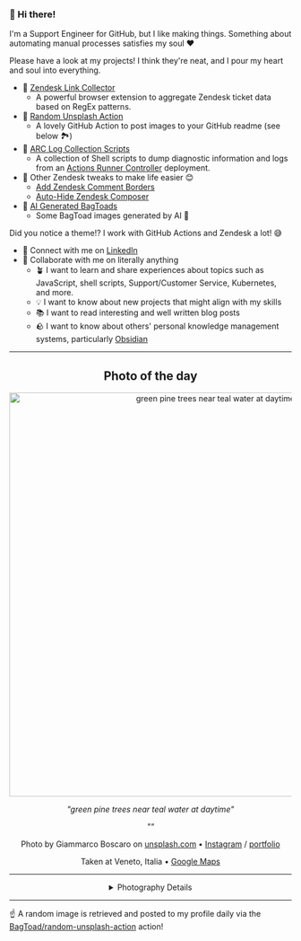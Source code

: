 ### 👋 Hi there!

I'm a Support Engineer for GitHub, but I like making things. Something about automating manual processes satisfies my soul ❤️

Please have a look at my projects! I think they're neat, and I pour my heart and soul into everything.

- 🔗 [Zendesk Link Collector](https://github.com/BagToad/Zendesk-Link-Collector) 
  - A powerful browser extension to aggregate Zendesk ticket data based on RegEx patterns.
- 🌊 [Random Unsplash Action](https://github.com/BagToad/random-unsplash-action)
  - A lovely GitHub Action to post images to your GitHub readme (see below 🏞️)
- 🏃 [ARC Log Collection Scripts](https://github.com/BagToad/arc-log-collection-scripts)
  - A collection of Shell scripts to dump diagnostic information and logs from an [Actions Runner Controller](https://github.com/actions/actions-runner-controller) deployment.
- 🧘 Other Zendesk tweaks to make life easier 😊
  - [Add Zendesk Comment Borders](https://github.com/BagToad/add-zendesk-comment-borders)
  - [Auto-Hide Zendesk Composer](https://github.com/BagToad/Auto-Hide-Zendesk-Composer)
- 🐸 [AI Generated BagToads](https://github.com/BagToad/bagtoads)
  - Some BagToad images generated by AI 🐸

Did you notice a theme!? I work with GitHub Actions and Zendesk a lot! 😅

- 🔗 Connect with me on [LinkedIn](https://www.linkedin.com/in/kynan-ware/)
- 🤝 Collaborate with me on literally anything
  - 🪴 I want to learn and share experiences about topics such as JavaScript, shell scripts, Support/Customer Service, Kubernetes, and more.
  - 💡 I want to know about new projects that might align with my skills
  - 📚 I want to read interesting and well written blog posts
  - 🪨 I want to know about others' personal knowledge management systems, particularly [Obsidian](https://obsidian.md/)

----
<div align="center">

## Photo of the day
  
  <a href="https://unsplash.com/photos/green-pine-trees-near-teal-water-at-daytime-UkOpMcslmX8"><img width="720" src="https://images.unsplash.com/photo-1505490096310-204ef067fe6b?crop=entropy&cs=tinysrgb&fit=max&fm=jpg&ixid=M3w1NTI0NDl8MHwxfHJhbmRvbXx8fHx8fHx8fDE3MjEwMjMyMjZ8&ixlib=rb-4.0.3&q=80&w=1080" alt="green pine trees near teal water at daytime"></a>
  
  <em>"green pine trees near teal water at daytime"</em>
  
  <em>""</em>

  Photo by Giammarco Boscaro on [unsplash.com](https://unsplash.com/) • [Instagram](https://instagram.com/giamboscaro) / [portfolio](https://portfolio.gboscaro.duckdns.org)
  
  Taken at Veneto, Italia • [Google Maps](https://www.google.com/maps/search/?api=1&query=46.53225333,12.21688333)
  
  ---
  
<details>
<summary>Photography Details</summary>
  
| Parameter     | Value |
| ------------- | ----- |
| Camera Model  | NIKON D7200 |
| Exposure Time | 1/125 |
| Aperture      | 11.0 |
| Focal Length  | 28.0 |
| ISO           | 200 |
| Location      | Veneto, Italia (Italia) |
| Coordinates   | Latitude 46.53225333, Longitude 12.21688333 |

### Map

```geojson
        {
            "type": "FeatureCollection",
            "features": [
                {
                    "type": "Feature",
                    "properties": {},
                    "geometry": {
                        "coordinates": [
                            12.21688333,
                            46.53225333
                        ],
                        "type": "Point"
                    },
                    "id": 1
                },
                {
                    "type": "Feature",
                    "properties": {},
                    "geometry": {
                        "coordinates": [
                            [
                                12.51688333,
                                46.83225333
                            ],
                            [
                                12.51688333,
                                46.232253330000006
                            ],
                            [
                                11.91688333,
                                46.232253330000006
                            ],
                            [
                                11.91688333,
                                46.83225333
                            ],
                            [
                                12.51688333,
                                46.83225333
                            ]
                        ],
                        "type": "LineString"
                    }
                }
            ]
        }
```

</details>

</div>

----

☝️ A random image is retrieved and posted to my profile daily via the [BagToad/random-unsplash-action](https://github.com/BagToad/random-unsplash-action) action!
